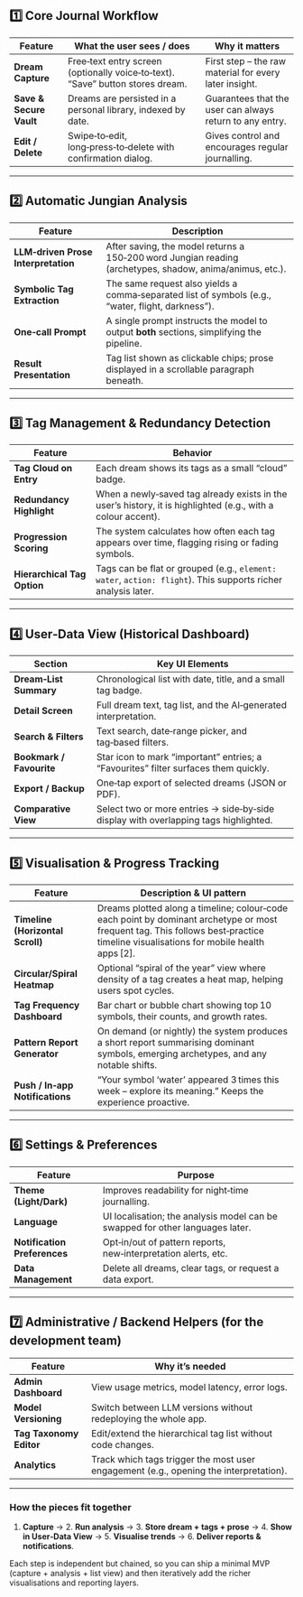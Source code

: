 
## 1️⃣ Core Journal Workflow  

| Feature | What the user sees / does | Why it matters |
|---------|--------------------------|----------------|
| **Dream Capture** | Free‑text entry screen (optionally voice‑to‑text). “Save” button stores dream. | First step – the raw material for every later insight. |
| **Save & Secure Vault** | Dreams are persisted in a personal library, indexed by date. | Guarantees that the user can always return to any entry. |
| **Edit / Delete** | Swipe‑to‑edit, long‑press‑to‑delete with confirmation dialog. | Gives control and encourages regular journalling. |

---

## 2️⃣ Automatic Jungian Analysis  

| Feature | Description |
|---------|-------------|
| **LLM‑driven Prose Interpretation** | After saving, the model returns a 150‑200 word Jungian reading (archetypes, shadow, anima/animus, etc.). |
| **Symbolic Tag Extraction** | The same request also yields a comma‑separated list of symbols (e.g., “water, flight, darkness”). |
| **One‑call Prompt** | A single prompt instructs the model to output **both** sections, simplifying the pipeline. |
| **Result Presentation** | Tag list shown as clickable chips; prose displayed in a scrollable paragraph beneath. |

---

## 3️⃣ Tag Management & Redundancy Detection  

| Feature | Behavior |
|---------|----------|
| **Tag Cloud on Entry** | Each dream shows its tags as a small “cloud” badge. |
| **Redundancy Highlight** | When a newly‑saved tag already exists in the user’s history, it is highlighted (e.g., with a colour accent). |
| **Progression Scoring** | The system calculates how often each tag appears over time, flagging rising or fading symbols. |
| **Hierarchical Tag Option** | Tags can be flat or grouped (e.g., `element: water`, `action: flight`). This supports richer analysis later. |

---

## 4️⃣ User‑Data View (Historical Dashboard)  

| Section | Key UI Elements |
|---------|-----------------|
| **Dream‑List Summary** | Chronological list with date, title, and a small tag badge. |
| **Detail Screen** | Full dream text, tag list, and the AI‑generated interpretation. |
| **Search & Filters** | Text search, date‑range picker, and tag‑based filters. |
| **Bookmark / Favourite** | Star icon to mark “important” entries; a “Favourites” filter surfaces them quickly. |
| **Export / Backup** | One‑tap export of selected dreams (JSON or PDF). |
| **Comparative View** | Select two or more entries → side‑by‑side display with overlapping tags highlighted. |

---

## 5️⃣ Visualisation & Progress Tracking  

| Feature | Description & UI pattern |
|---------|--------------------------|
| **Timeline (Horizontal Scroll)** | Dreams plotted along a timeline; colour‑code each point by dominant archetype or most frequent tag. This follows best‑practice timeline visualisations for mobile health apps [2]. |
| **Circular/Spiral Heatmap** | Optional “spiral of the year” view where density of a tag creates a heat map, helping users spot cycles. |
| **Tag Frequency Dashboard** | Bar chart or bubble chart showing top 10 symbols, their counts, and growth rates. |
| **Pattern Report Generator** | On demand (or nightly) the system produces a short report summarising dominant symbols, emerging archetypes, and any notable shifts. |
| **Push / In‑app Notifications** | “Your symbol ‘water’ appeared 3 times this week – explore its meaning.” Keeps the experience proactive. |

---

## 6️⃣ Settings & Preferences  

| Feature | Purpose |
|---------|---------|
| **Theme (Light/Dark)** | Improves readability for night‑time journalling. |
| **Language** | UI localisation; the analysis model can be swapped for other languages later. |
| **Notification Preferences** | Opt‑in/out of pattern reports, new‑interpretation alerts, etc. |
| **Data Management** | Delete all dreams, clear tags, or request a data export. |

---

## 7️⃣ Administrative / Backend Helpers (for the development team)  

| Feature | Why it’s needed |
|---------|-----------------|
| **Admin Dashboard** | View usage metrics, model latency, error logs. |
| **Model Versioning** | Switch between LLM versions without redeploying the whole app. |
| **Tag Taxonomy Editor** | Edit/extend the hierarchical tag list without code changes. |
| **Analytics** | Track which tags trigger the most user engagement (e.g., opening the interpretation). |

---

### How the pieces fit together  

1. **Capture** → 2. **Run analysis** → 3. **Store dream + tags + prose** → 4. **Show in User‑Data View** → 5. **Visualise trends** → 6. **Deliver reports & notifications**.  

Each step is independent but chained, so you can ship a minimal MVP (capture + analysis + list view) and then iteratively add the richer visualisations and reporting layers.
